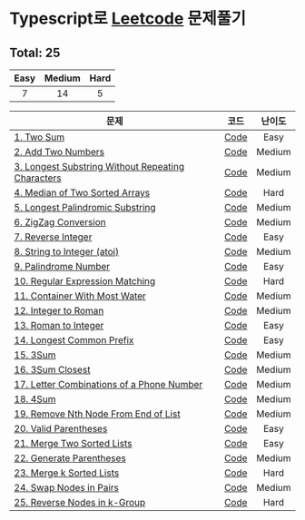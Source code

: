 # Typescript로 [Leetcode](https://leetcode.com/problemset/all/) 문제풀기

## Total: 25

| Easy | Medium | Hard |
| :--: | :----: | :--: |
|  7   |   14   |  5   |

| 문제                                                                                                                               |                                                                   코드                                                                   | 난이도 |
| ---------------------------------------------------------------------------------------------------------------------------------- | :--------------------------------------------------------------------------------------------------------------------------------------: | :----: |
| [1. Two Sum](https://leetcode.com/problems/two-sum/)                                                                               |                    [Code](https://github.com/jewook3617/leetcode-with-typescript/blob/master/src/%230001-two-sum.ts)                     |  Easy  |
| [2. Add Two Numbers](https://leetcode.com/problems/add-two-numbers/)                                                               |                [Code](https://github.com/jewook3617/leetcode-with-typescript/blob/master/src/%230002-add-two-numbers.ts)                 | Medium |
| [3. Longest Substring Without Repeating Characters](https://leetcode.com/problems/longest-substring-without-repeating-characters/) | [Code](https://github.com/jewook3617/leetcode-with-typescript/blob/master/src/%230003-longest-substring-without-repeating-characters.ts) | Medium |
| [4. Median of Two Sorted Arrays](https://leetcode.com/problems/median-of-two-sorted-arrays/)                                       |          [Code](https://github.com/jewook3617/leetcode-with-typescript/blob/master/src/%230004-median-of-two-sorted-arrays.ts)           |  Hard  |
| [5. Longest Palindromic Substring](https://leetcode.com/problems/longest-palindromic-substring/)                                   |         [Code](https://github.com/jewook3617/leetcode-with-typescript/blob/master/src/%230005-longest-palindromic-substring.ts)          | Medium |
| [6. ZigZag Conversion](https://leetcode.com/problems/zigzag-conversion/)                                                           |               [Code](https://github.com/jewook3617/leetcode-with-typescript/blob/master/src/%230006-zigzag-conversion.ts)                | Medium |
| [7. Reverse Integer](https://leetcode.com/problems/reverse-integer/)                                                               |                [Code](https://github.com/jewook3617/leetcode-with-typescript/blob/master/src/%230007-reverse-integer.ts)                 |  Easy  |
| [8. String to Integer (atoi)](https://leetcode.com/problems/string-to-integer-atoi/)                                               |           [Code](<https://github.com/jewook3617/leetcode-with-typescript/blob/master/src/%230008-string-to-integer(atoi).ts>)            | Medium |
| [9. Palindrome Number](https://leetcode.com/problems/palindrome-number/)                                                           |               [Code](https://github.com/jewook3617/leetcode-with-typescript/blob/master/src/%230009-palindrome-number.ts)                |  Easy  |
| [10. Regular Expression Matching](https://leetcode.com/problems/regular-expression-matching/)                                      |          [Code](https://github.com/jewook3617/leetcode-with-typescript/blob/master/src/%230010-regular-expression-matching.ts)           |  Hard  |
| [11. Container With Most Water](https://leetcode.com/problems/container-with-most-water/)                                          |           [Code](https://github.com/jewook3617/leetcode-with-typescript/blob/master/src/%230011-container-with-most-water.ts)            | Medium |
| [12. Integer to Roman](https://leetcode.com/problems/integer-to-roman/)                                                            |                [Code](https://github.com/jewook3617/leetcode-with-typescript/blob/master/src/%230012-integer-to-roman.ts)                | Medium |
| [13. Roman to Integer](https://leetcode.com/problems/roman-to-integer/)                                                            |                [Code](https://github.com/jewook3617/leetcode-with-typescript/blob/master/src/%230013-roman-to-integer.ts)                |  Easy  |
| [14. Longest Common Prefix](https://leetcode.com/problems/longest-common-prefix/)                                                  |             [Code](https://github.com/jewook3617/leetcode-with-typescript/blob/master/src/%230014-longest-common-prefix.ts)              |  Easy  |
| [15. 3Sum](https://leetcode.com/problems/3sum/)                                                                                    |                     [Code](https://github.com/jewook3617/leetcode-with-typescript/blob/master/src/%230015-3-sum.ts)                      | Medium |
| [16. 3Sum Closest](https://leetcode.com/problems/3sum-closest/)                                                                    |                 [Code](https://github.com/jewook3617/leetcode-with-typescript/blob/master/src/%230016-3-sum-closest.ts)                  | Medium |
| [17. Letter Combinations of a Phone Number](https://leetcode.com/problems/letter-combinations-of-a-phone-number/)                  |     [Code](https://github.com/jewook3617/leetcode-with-typescript/blob/master/src/%230017-letter-combinations-of-a-phone-number.ts)      | Medium |
| [18. 4Sum](https://leetcode.com/problems/4sum/)                                                                                    |                     [Code](https://github.com/jewook3617/leetcode-with-typescript/blob/master/src/%230018-4-sum.ts)                      | Medium |
| [19. Remove Nth Node From End of List](https://leetcode.com/problems/remove-nth-node-from-end-of-list/)                            |        [Code](https://github.com/jewook3617/leetcode-with-typescript/blob/master/src/%230019-remove-Nth-node-from-end-of-list.ts)        | Medium |
| [20. Valid Parentheses](https://leetcode.com/problems/valid-parentheses/)                                                          |               [Code](https://github.com/jewook3617/leetcode-with-typescript/blob/master/src/%230020-valid-parentheses.ts)                |  Easy  |
| [21. Merge Two Sorted Lists](https://leetcode.com/problems/merge-two-sorted-lists/)                                                |             [Code](https://github.com/jewook3617/leetcode-with-typescript/blob/master/src/%230021-merge-two-sorted-lists.ts)             |  Easy  |
| [22. Generate Parentheses](https://leetcode.com/problems/generate-parentheses/)                                                    |              [Code](https://github.com/jewook3617/leetcode-with-typescript/blob/master/src/%230022-generate-parentheses.ts)              | Medium |
| [23. Merge k Sorted Lists](https://leetcode.com/problems/merge-k-sorted-lists/)                                                    |              [Code](https://github.com/jewook3617/leetcode-with-typescript/blob/master/src/%230023-merge-k-sorted-list.ts)               |  Hard  |
| [24. Swap Nodes in Pairs](https://leetcode.com/problems/swap-nodes-in-pairs/)                                                      |              [Code](https://github.com/jewook3617/leetcode-with-typescript/blob/master/src/%230024-swap-nodes-in-pairs.ts)               | Medium |
| [25. Reverse Nodes in k-Group](https://leetcode.com/problems/reverse-nodes-in-k-group/description/)                                |            [Code](https://github.com/jewook3617/leetcode-with-typescript/blob/master/src/%230025-reverse-nodes-in-k-group.ts)            |  Hard  |
